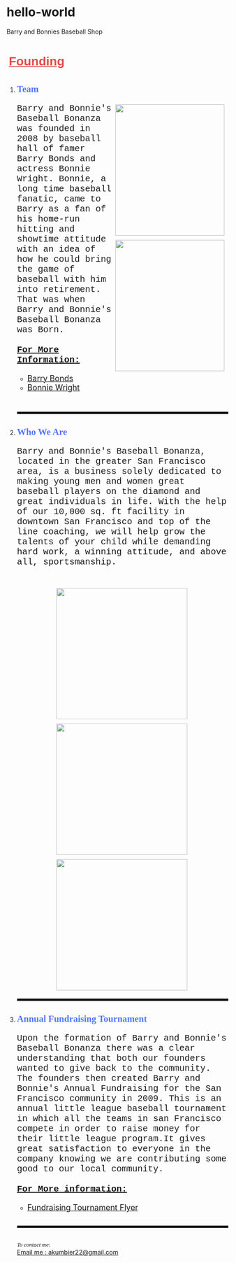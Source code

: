 # hello-world
<Html>
<head>
Barry and Bonnies Baseball Shop
</head>
<!--Alexander Kumbier, MGMT 382, Section 002, 1:30-2:45 on T-TH-->
<body>
<h1 style="Color:E34B4B;Font-Family:Sans-Serif;Padding:5px"><b><u>Founding</b></u></h1>
<ol>
<li><h2 style=Color:5375FF;Font-family:times;"><b>Team</b></h1>
<img src="barry-bonds-9542459-1-402.jpg" Style="Float:right;width:250px;Height:300px;padding:5px;">
<img src="Bonnie Wright.jpg" Style="Float:right;width:250px;Height:300px;padding:5px;">
<p Style="Font-size:+20;Font-Family:Courier">
Barry and Bonnie's Baseball Bonanza was founded in 2008 by baseball hall of famer Barry Bonds and actress Bonnie Wright. Bonnie, a long time baseball fanatic, came to Barry as a fan of his home-run hitting and showtime attitude with an idea of how he could bring the game of baseball with him into retirement. That was when Barry and Bonnie's Baseball Bonanza was Born.<br>
<br>
<b><u>For More Information:</b></u><br>
<ul>
<a target="_Bank" href="https://barrybonds.com"><font size="4"><li>Barry Bonds</font></a><br>
<a target="_Bank" href="https://en.wikipedia.org/wiki/Bonnie_Wright"><font size="4"><li>Bonnie Wright</font></a>
</ul>
</p>
<br>
<hr Style="Color:Black;display:block;border-width:2px;Border-style:solid;width:100%;">
<li><h2 style=Color:5375FF;Font-family:times;"><b>Who We Are</b></h2>
<p Style="Font-size:+20;Font-Family:Courier">
Barry and Bonnie's Baseball Bonanza, located in the greater San Francisco area, is a business solely dedicated to making young men and women great baseball players on the diamond and great individuals in life. With the help of our 10,000 sq. ft facility in downtown San Francisco and top of the line coaching, we will help grow the talents of your child while demanding hard work, a winning attitude, and above all, sportsmanship. <br>
<br>
<center>
<img src="Baseball-Facilities-(1)_1.jpg.png"Style="height:300px;Width:300px;align:left;Padding:5px;">
<img src="Training Facility.jpg"Style="height:300px;Width:300px;align:center;Padding:5px;">
<img src="Pitching Facility.jpg"Style="height:300px;Width:300px;align: right;Padding:5px;">
</center>
<hr Style="Color:Black;display:block;border-width:2px;Border-style:solid;width:100%;">
<li><h2 style=Color:5375FF;Font-family:times;"><b>Annual Fundraising Tournament</b></h2>
<p Style="Font-size:+20;Font-Family:Courier">
Upon the formation of Barry and Bonnie's Baseball Bonanza there was a clear understanding that both our founders wanted to give back to the community. The founders then created Barry and Bonnie's Annual Fundraising for the San Francisco community in 2009. This is an annual little league baseball tournament in which all the teams in san Francisco compete in order to raise money for their little league program.It gives great satisfaction to everyone in the company knowing we are contributing some good to our local community.<Br>
<br>
<b><u>For More information:</b></u><br>
<ul>
<a href="Barry and Bonnies baseball Charity Event.pdf"><li><font size="4">Fundraising Tournament Flyer</font></a><br> 
<br>
</ul>
<hr Style="Color:Black;display:block;border-width:2px;Border-style:solid;width:100%;">
<p>
<br>
<i><font face="verdana"Size="2">To contact me:</font></i><br>
<a href="akumiber22@gmail.com">Email me : akumbier22@gmail.com</a>
<script type="text/javascript">
<!--
document.writeln("<center>");
document.write("This page was last modified on: " + document.lastModified +"");
// -->
document.writeln("</center>");
</script>
</body>
</html>
